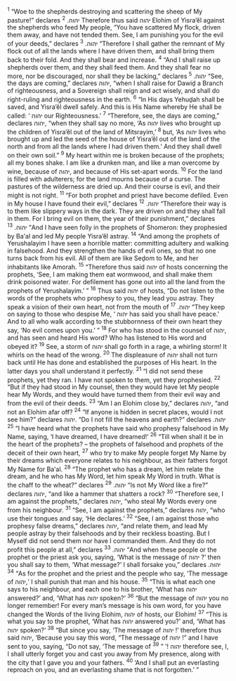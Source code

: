 <sup>1</sup> “Woe to the shepherds destroying and scattering the sheep of My pasture!” declares יהוה.
<sup>2</sup> Therefore thus said יהוה Elohim of Yisra’ĕl against the shepherds who feed My people, “You have scattered My flock, driven them away, and have not tended them. See, I am punishing you for the evil of your deeds,” declares יהוה.
<sup>3</sup> “Therefore I shall gather the remnant of My flock out of all the lands where I have driven them, and shall bring them back to their fold. And they shall bear and increase.
<sup>4</sup> “And I shall raise up shepherds over them, and they shall feed them. And they shall fear no more, nor be discouraged, nor shall they be lacking,” declares יהוה.
<sup>5</sup> “See, the days are coming,” declares יהוה, “when I shall raise for Dawiḏ a Branch of righteousness, and a Sovereign shall reign and act wisely, and shall do right-ruling and righteousness in the earth.
<sup>6</sup> “In His days Yehuḏah shall be saved, and Yisra’ĕl dwell safely. And this is His Name whereby He shall be called: ‘ יהוה our Righteousness.’
<sup>7</sup> “Therefore, see, the days are coming,” declares יהוה, “when they shall say no more, ‘As יהוה lives who brought up the children of Yisra’ĕl out of the land of Mitsrayim,’
<sup>8</sup> but, ‘As יהוה lives who brought up and led the seed of the house of Yisra’ĕl out of the land of the north and from all the lands where I had driven them.’ And they shall dwell on their own soil.”
<sup>9</sup> My heart within me is broken because of the prophets; all my bones shake. I am like a drunken man, and like a man overcome by wine, because of יהוה, and because of His set-apart words.
<sup>10</sup> For the land is filled with adulterers; for the land mourns because of a curse. The pastures of the wilderness are dried up. And their course is evil, and their might is not right.
<sup>11</sup> “For both prophet and priest have become defiled. Even in My house I have found their evil,” declares יהוה.
<sup>12</sup> “Therefore their way is to them like slippery ways in the dark. They are driven on and they shall fall in them. For I bring evil on them, the year of their punishment,” declares יהוה.
<sup>13</sup> “And I have seen folly in the prophets of Shomeron: they prophesied by Ba‛al and led My people Yisra’ĕl astray.
<sup>14</sup> “And among the prophets of Yerushalayim I have seen a horrible matter: committing adultery and walking in falsehood. And they strengthen the hands of evil ones, so that no one turns back from his evil. All of them are like Seḏom to Me, and her inhabitants like Amorah.
<sup>15</sup> “Therefore thus said יהוה of hosts concerning the prophets, ‘See, I am making them eat wormwood, and shall make them drink poisoned water. For defilement has gone out into all the land from the prophets of Yerushalayim.’ ”
<sup>16</sup> Thus said יהוה of hosts, “Do not listen to the words of the prophets who prophesy to you, they lead you astray. They speak a vision of their own heart, not from the mouth of יהוה.
<sup>17</sup> “They keep on saying to those who despise Me, ‘ יהוה has said you shall have peace.’ And to all who walk according to the stubbornness of their own heart they say, ‘No evil comes upon you.’ ”
<sup>18</sup> For who has stood in the counsel of יהוה, and has seen and heard His word? Who has listened to His word and obeyed it?
<sup>19</sup> See, a storm of יהוה shall go forth in a rage, a whirling storm! It whirls on the head of the wrong.
<sup>20</sup> The displeasure of יהוה shall not turn back until He has done and established the purposes of His heart. In the latter days you shall understand it perfectly.
<sup>21</sup> “I did not send these prophets, yet they ran. I have not spoken to them, yet they prophesied.
<sup>22</sup> “But if they had stood in My counsel, then they would have let My people hear My Words, and they would have turned them from their evil way and from the evil of their deeds.
<sup>23</sup> “Am I an Elohim close by,” declares יהוה, “and not an Elohim afar off?
<sup>24</sup> “If anyone is hidden in secret places, would I not see him?” declares יהוה. “Do I not fill the heavens and earth?” declares יהוה.
<sup>25</sup> “I have heard what the prophets have said who prophesy falsehood in My Name, saying, ‘I have dreamed, I have dreamed!’
<sup>26</sup> “Till when shall it be in the heart of the prophets? – the prophets of falsehood and prophets of the deceit of their own heart,
<sup>27</sup> who try to make My people forget My Name by their dreams which everyone relates to his neighbour, as their fathers forgot My Name for Ba‛al.
<sup>28</sup> “The prophet who has a dream, let him relate the dream, and he who has My Word, let him speak My Word in truth. What is the chaff to the wheat?” declares יהוה.
<sup>29</sup> “Is not My Word like a fire?” declares יהוה, “and like a hammer that shatters a rock?
<sup>30</sup> “Therefore see, I am against the prophets,” declares יהוה, “who steal My Words every one from his neighbour.
<sup>31</sup> “See, I am against the prophets,” declares יהוה, “who use their tongues and say, ‘He declares.’
<sup>32</sup> “See, I am against those who prophesy false dreams,” declares יהוה, “and relate them, and lead My people astray by their falsehoods and by their reckless boasting. But I Myself did not send them nor have I commanded them. And they do not profit this people at all,” declares יהוה.
<sup>33</sup> “And when these people or the prophet or the priest ask you, saying, ‘What is the message of יהוה ?’ then you shall say to them, ‘What message?’ I shall forsake you,” declares יהוה.
<sup>34</sup> “As for the prophet and the priest and the people who say, ‘The message of יהוה,’ I shall punish that man and his house.
<sup>35</sup> “This is what each one says to his neighbour, and each one to his brother, ‘What has יהוה answered?’ and, ‘What has יהוה spoken?’
<sup>36</sup> “But the message of יהוה you no longer remember! For every man’s message is his own word, for you have changed the Words of the living Elohim, יהוה of hosts, our Elohim!
<sup>37</sup> “This is what you say to the prophet, ‘What has יהוה answered you?’ and, ‘What has יהוה spoken?’
<sup>38</sup> “But since you say, ‘The message of יהוה !’ therefore thus said יהוה, ‘Because you say this word, “The message of יהוה !” and I have sent to you, saying, “Do not say, ‘The message of יהוה !’ ”
<sup>39</sup> therefore see, I, I shall utterly forget you and cast you away from My presence, along with the city that I gave you and your fathers.
<sup>40</sup> ‘And I shall put an everlasting reproach on you, and an everlasting shame that is not forgotten.’ ”
